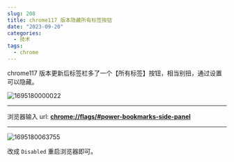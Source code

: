 ```yaml
---
slug: 208
title: chrome117 版本隐藏所有标签按钮
date: "2023-09-20"
categories: 
  - 技术
tags:
  - chrome
---
```


chrome117 版本更新后标签栏多了一个【所有标签】按钮，相当别扭，通过设置可以隐藏。

![1695180000022](https://imgurl.zishu.me/images/old/1695180000022.jpg)

---

浏览器输入 url: **[chrome://flags/#power-bookmarks-side-panel](chrome://flags/#power-bookmarks-side-panel)**

---

![1695180063755](https://imgurl.zishu.me/images/old/1695180063755.jpg)

改成 `Disabled` 重启浏览器即可。
